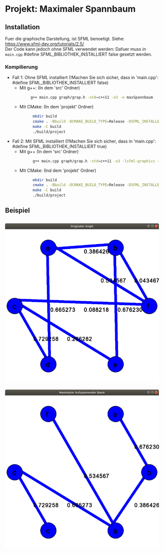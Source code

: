 # Projekt: Maximaler Spannbaum  
## Installation  
Fuer die graphische Darstellung, ist SFML benoetigt. Siehe: https://www.sfml-dev.org/tutorials/2.5/  
Der Code kann jedoch ohne SFML verwendet werden: Dafuer muss in `main.cpp` #define SFML_BIBLIOTHEK_INSTALLIERT false 
gesetzt werden.  

### Kompilierung  
 - Fall 1: Ohne SFML installiert (!Machen Sie sich sicher, dass in 'main.cpp': #define SFML_BIBLIOTHEK_INSTALLIERT false)  
    - Mit g++:  (In dem 'src' Ordner)
         ```bash
              g++ main.cpp graph/grap.h -std=c++11 -o3 -o maxSpannbaum
         ```
    - Mit CMake: (In dem 'projekt' Ordner)
        ```bash
              mkdir build
              cmake . -Bbuild -DCMAKE_BUILD_TYPE=Release -DSFML_INSTALLED=OFF
              make -C build
              ./build/project
        ```
 - Fall 2: Mit SFML installiert  (!!Machen Sie sich sicher, dass in 'main.cpp': #define SFML_BIBLIOTHEK_INSTALLIERT true)
    - Mit g++ (In dem 'src' Ordner)  
        ```bash
              g++ main.cpp graph/grap.h -std=c++11 -o3 -lsfml-graphics -lsfml-window -lsfml-system -o maxSpannbaum 
        ```
    - Mit CMake: (Ind dem 'projekt' Ordner)  
        ```bash
              mkdir build
              cmake . -Bbuild -DCMAKE_BUILD_TYPE=Release -DSFML_INSTALLED=ON
              make -C build
              ./build/project
        ```
## Beispiel
![Original](assets/Screenshot%20from%202019-06-22%2021-50-56.png)  
---------
![Loesung](assets/Screenshot%20from%202019-06-22%2021-50-26.png)